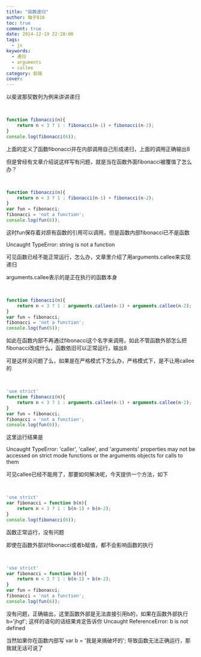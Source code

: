 ```yaml
---
title: "函数递归"
author: 柚子816
toc: true
comment: true
date: 2014-12-19 22:28:00
tags: 
  -	js
keywords:
  - 递归
  - arguments
  - callee
category: 前端
cover: 
---
```


以斐波那契数列为例来讲讲递归


​    
```js
function fibonacci(n){
    return n < 3 ? 1 : fibonacci(n-1) + fibonacci(n-2);
}
console.log(fibonacci(6));
```

上面的定义了函数fibonacci并在内部调用自己形成递归，上面的调用正确输出8

但是曾经有文章介绍说这样写有问题，就是当在函数外面fibonacci被覆值了怎么办？


​    
```js
function fibonacci(n){
    return n < 3 ? 1 : fibonacci(n-1) + fibonacci(n-2);
}
var fun = fibonacci;
fibonacci = 'not a function';
console.log(fun(6));
```

这时fun保存着对原有函数的引用可以调用，但是函数内部fibonacci已不是函数

Uncaught TypeError: string is not a function

可见函数已经不能正常运行，怎么办，文章里介绍了用arguments.callee来实现递归

arguments.callee表示的是正在执行的函数本身


​    
```js
function fibonacci(n){
    return n < 3 ? 1 : arguments.callee(n-1) + arguments.callee(n-2);
}
var fun = fibonacci;
fibonacci = 'not a function';
console.log(fun(6));
```

如此在函数内部不再通过fibonacci这个名字来调用，如此不管函数外部怎么把fibonacci改成什么，函数依旧可以正常运行，输出8

可是这样没问题了么，如果是在严格模式下怎么办，严格模式下，是不让用callee的


​    
```js
'use strict'
function fibonacci(n){
    return n < 3 ? 1 : arguments.callee(n-1) + arguments.callee(n-2);
}
var fun = fibonacci;
fibonacci = 'not a function';
console.log(fun(6));
```

这里运行结果是

Uncaught TypeError: 'caller', 'callee', and 'arguments' properties may not be
accessed on strict mode functions or the arguments objects for calls to them

可见callee已经不能用了，那要如何解决呢，今天提供一个方法，如下


​    
```js
'use strict'
var fibonacci = function b(n){
    return n < 3 ? 1 : b(n-1) + b(n-2);
}
console.log(fibonacci(6));
```

函数正常运行，没有问题

即使在函数外部对fibonacci或者b赋值，都不会影响函数的执行


​    
```js
'use strict'
var fibonacci = function b(n){
    return n < 3 ? 1 : b(n-1) + b(n-2);
}
var fun = fibonacci;
fibonacci = 'not a function';
console.log(fun(6));
```

没有问题，正确输出，这里函数外部是无法直接引用b的，如果在函数外部执行 b='jhgf'; 这样的语句的话结果肯定告诉你 Uncaught
ReferenceError: b is not defined

当然如果你在函数内部写 var b = '我是来搞破坏的'; 导致函数无法正确运行，那我就无话可说了

